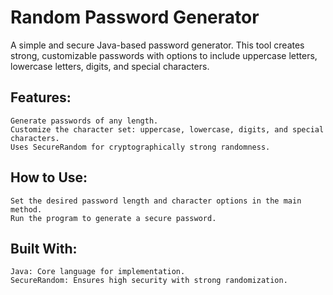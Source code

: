 # Random Password Generator

A simple and secure Java-based password generator. This tool creates strong, customizable passwords with options to include uppercase letters, lowercase letters, digits, and special characters.

## Features:

    Generate passwords of any length.
    Customize the character set: uppercase, lowercase, digits, and special characters.
    Uses SecureRandom for cryptographically strong randomness.

## How to Use:

    Set the desired password length and character options in the main method.
    Run the program to generate a secure password.

## Built With:

    Java: Core language for implementation.
    SecureRandom: Ensures high security with strong randomization.
